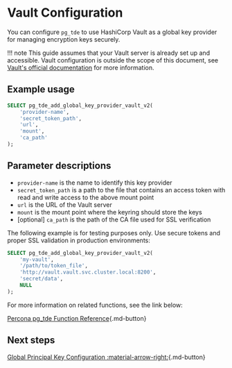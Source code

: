 # Vault Configuration

You can configure `pg_tde` to use HashiCorp Vault as a global key provider for managing encryption keys securely.

!!! note
    This guide assumes that your Vault server is already set up and accessible. Vault configuration is outside the scope of this document, see [Vault's official documentation](https://developer.hashicorp.com/vault/docs) for more information.

## Example usage

```sql
SELECT pg_tde_add_global_key_provider_vault_v2(
    'provider-name',
    'secret_token_path',
    'url',
    'mount',
    'ca_path'
);
```

## Parameter descriptions

* `provider-name` is the name to identify this key provider
* `secret_token_path` is a path to the file that contains an access token with read and write access to the above mount point
* `url` is the URL of the Vault server
* `mount` is the mount point where the keyring should store the keys
* [optional] `ca_path` is the path of the CA file used for SSL verification

The following example is for testing purposes only. Use secure tokens and proper SSL validation in production environments:

```sql
SELECT pg_tde_add_global_key_provider_vault_v2(
    'my-vault',
    '/path/to/token_file',
    'http://vault.vault.svc.cluster.local:8200',
    'secret/data',
    NULL
);
```

For more information on related functions, see the link below:

[Percona pg_tde Function Reference](../functions.md){.md-button}

## Next steps

[Global Principal Key Configuration :material-arrow-right:](set-principal-key.md){.md-button}
